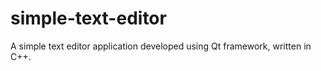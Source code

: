 # simple-text-editor

A simple text editor application developed using Qt framework, written in C++.